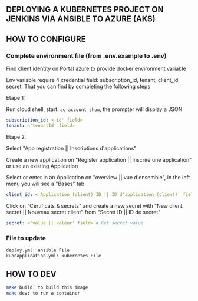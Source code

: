 ## DEPLOYING A KUBERNETES PROJECT ON JENKINS VIA ANSIBLE TO AZURE (AKS)

## HOW TO CONFIGURE

### Complete environment file (from .env.example to .env)

Find client identity on Portal azure to provide docker environment variable

Env variable require 4 credential field: subscription_id, tenant, client_id, secret. That you can find by completing the following steps

Etape 1:

Run cloud shell, start: `ac account show`, the prompter will display a JSON

```yaml
subscription_id: <'id' field>
tenant: <'tenantId' field>
```

Etape 2:

Select "App registration || Inscriptions d'applications"

Create a new application on "Register application || Inscrire une application" or use an existing Application

Select or enter in an Application on "overview || vue d'ensemble", in the left menu you will see a "Bases" tab

```yaml
client_id: <'Application (client) ID || ID d'application (client)' field> 
```

Click on "Certificats & secrets" and create a new secret with "New client secret || Nouveau secret client" from "Secret ID || ID de secret"

```yaml
secret: <'value || valeur' field> # Get secret value
```

### File to update

```bash
deploy.yml: ansible File
kubeapplication.yml: kubernetes File
```

## HOW TO DEV

```bash
make build: to build this image
make dev: to run a container
```